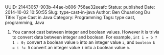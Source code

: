 UUID: 21443057-903b-44ae-b806-756ae32eeafc
Status: published
Date: 2014-10-02 10:50:55
Slug: type-cast-in-java
Author: Ben Chuanlong Du
Title: Type Cast in Java
Category: Programming
Tags: type cast, programming, Java


1. You cannot cast between integer and boolean values. 
However it is trivia to convert data between integer and boolean. 
For example,
`int i = b ? 1 : 0;` convert a boolean value `b` into an integer value `i`, 
and `boolean b = i != 0` convert an integer value `i` into a boolean value `b`.
